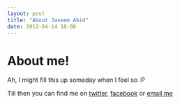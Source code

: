 ```yaml
---
layout: post
title: "About Jaseem Abid"
date: 2012-04-14 18:00
---
```


# About me!


Ah, I might fill this up someday when I feel so :P

Till then you can find me on [twitter](https://www.twitter.com/jaseemabid), [facebook](https://www.facebook.com/jaseemabid) or [email me](mailto:jaseemabid@gmail.com)
